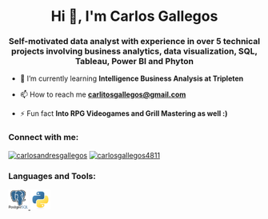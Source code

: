 <h1 align="center">Hi 👋, I'm Carlos Gallegos</h1>
<h3 align="center">Self-motivated data analyst with experience in over 5 technical projects involving business analytics, data visualization, SQL, Tableau, Power BI and Phyton</h3>

- 🌱 I’m currently learning **Intelligence Business Analysis at Tripleten**

- 📫 How to reach me **carlitosgallegos@gmail.com**

- ⚡ Fun fact **Into RPG Videogames and Grill Mastering as well :)**

<h3 align="left">Connect with me:</h3>
<p align="left">
<a href="https://linkedin.com/in/carlosandresgallegos" target="blank"><img align="center" src="https://raw.githubusercontent.com/rahuldkjain/github-profile-readme-generator/master/src/images/icons/Social/linked-in-alt.svg" alt="carlosandresgallegos" height="30" width="40" /></a>
<a href="https://instagram.com/carlosgallegos4811" target="blank"><img align="center" src="https://raw.githubusercontent.com/rahuldkjain/github-profile-readme-generator/master/src/images/icons/Social/instagram.svg" alt="carlosgallegos4811" height="30" width="40" /></a>
</p>

<h3 align="left">Languages and Tools:</h3>
<p align="left"> <a href="https://www.postgresql.org" target="_blank" rel="noreferrer"> <img src="https://raw.githubusercontent.com/devicons/devicon/master/icons/postgresql/postgresql-original-wordmark.svg" alt="postgresql" width="40" height="40"/> </a> <a href="https://www.python.org" target="_blank" rel="noreferrer"> <img src="https://raw.githubusercontent.com/devicons/devicon/master/icons/python/python-original.svg" alt="python" width="40" height="40"/> </a> </p>
